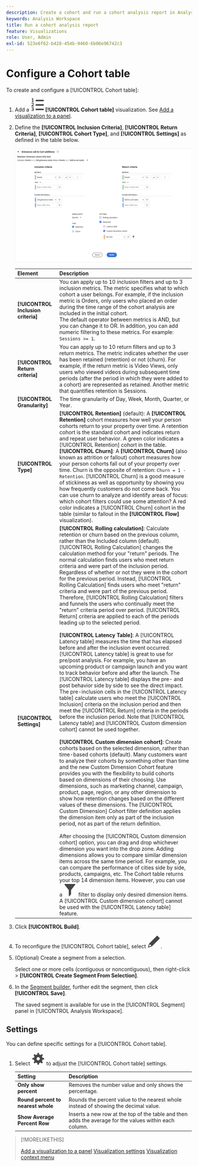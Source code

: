 ```yaml
---
description: Create a cohort and run a cohort analysis report in Analysis Workspace.
keywords: Analysis Workspace
title: Run a cohort analysis report
feature: Visualizations
role: User, Admin
exl-id: 523e6f62-b428-454b-9460-6b06e96742c3
---
```

# Configure a Cohort table

To create and configure a [!UICONTROL Cohort table]:

1. Add a ![TextNumbered](/help/assets/icons/TextNumbered.svg) **[!UICONTROL Cohort table]** visualization. See [Add a visualization to a panel](../freeform-analysis-visualizations.md#add-visualizations-to-a-panel).

1. Define the **[!UICONTROL Inclusion Criteria]**, **[!UICONTROL Return Criteria]**, **[!UICONTROL Cohort Type]**, and **[!UICONTROL Settings]** as defined in the table below.

   ![Configure a cohort table](assets/cohort-configure.png)

   | Element | Description |
   |--- |--- |
   |**[!UICONTROL Inclusion criteria]**|You can apply up to 10 inclusion filters and up to 3 inclusion metrics. The metric specifies what to which cohort a user belongs. For example, if the inclusion metric is Orders, only users who placed an order during the time range of the cohort analysis are included in the initial cohort.<br>The default operator between metrics is AND, but you can change it to OR. In addition, you can add numeric filtering to these metrics. For example: `Sessions >= 1`.</br>|
   |**[!UICONTROL Return criteria]**|You can apply up to 10 return filters and up to 3 return metrics. The metric indicates whether the user has been retained (retention) or not (churn). For example, if the return metric is Video Views, only users who viewed videos during subsequent time periods (after the period in which they were added to a cohort) are represented as retained. Another metric that quantifies retention is Sessions. |
   |**[!UICONTROL Granularity]**|The time granularity of Day, Week, Month, Quarter, or Year.|
   |**[!UICONTROL Type]**|**[!UICONTROL Retention]** (default): A **[!UICONTROL Retention]** cohort measures how well your person cohorts return to your property over time. A retention cohort is the standard cohort and indicates return and repeat user behavior. A green color indicates a [!UICONTROL Retention] cohort in the table.<br>**[!UICONTROL Churn]**: A **[!UICONTROL Churn]** (also known as attrition or fallout) cohort measures how your person cohorts fall out of your property over time. Churn is the opposite of retention: `Churn = 1 - Retention`. [!UICONTROL Churn] is a good measure of stickiness as well as opportunity by showing you how frequently customers do not come back. You can use churn to analyze and identify areas of focus: which cohort filters could use some attention? A red color indicates a [!UICONTROL Churn] cohort in the table (similar to fallout in the **[!UICONTROL Flow]** visualization).</br>|
   |**[!UICONTROL Settings]**|**[!UICONTROL Rolling calculation]**: Calculate retention or churn based on the previous column, rather than the Included column (default). [!UICONTROL Rolling Calculation] changes the calculation method for your "return" periods. The normal calculation finds users who meet return criteria and were part of the inclusion period. Regardless of whether or not they were in the cohort for the previous period. Instead, [!UICONTROL Rolling Calculation] finds users who meet "return" criteria and were part of the previous period. Therefore, [!UICONTROL Rolling Calculation] filters and funnels the users who continually meet the "return" criteria period over period. [!UICONTROL Return] criteria are applied to each of the periods leading up to the selected period. </br><br>**[!UICONTROL Latency Table]**: A [!UICONTROL Latency table] measures the time that has elapsed before and after the inclusion event occurred. [!UICONTROL Latency table] is great to use for pre/post analysis. For example, you have an upcoming product or campaign launch and you want to track behavior before and after the launch. The [!UICONTROL Latency table] displays the pre- and post behavior side by side to see the direct impact. The pre-inclusion cells in the [!UICONTROL Latency table] calculate users who meet the [!UICONTROL Inclusion] criteria on the inclusion period and then meet the [!UICONTROL Return] criteria in the periods before the inclusion period. Note that [!UICONTROL Latency table] and [!UICONTROL Custom dimension cohort] cannot be used together.</br><br>**[!UICONTROL Custom dimension cohort]**: Create cohorts based on the selected dimension, rather than time-based cohorts (default). Many customers want to analyze their cohorts by something other than time and the new Custom Dimension Cohort feature provides you with the flexibility to build cohorts based on dimensions of their choosing. Use dimensions, such as marketing channel, campaign, product, page, region, or any other dimension to show how retention changes based on the different values of these dimensions. The [!UICONTROL Custom Dimension] Cohort filter definition applies the dimension item only as part of the inclusion period, not as part of the return definition.</br><br>After choosing the [!UICONTROL Custom dimension cohort] option, you can drag and drop whichever dimension you want into the drop zone. Adding dimensions allows you to compare similar dimension items across the same time period. For example, you can compare the performance of cities side by side, products, campaigns, etc. The Cohort table returns your top 14 dimension items. However, you can use a ![Filter](/help/assets/icons/Filter.svg) filter to display only desired dimension items. A [!UICONTROL Custom dimension cohort] cannot be used with the [!UICONTROL Latency table] feature.</br>|

1. Click **[!UICONTROL Build]**.
1. To reconfigure the [!UICONTROL Cohort table], select ![Edit](/help/assets/icons/Edit.svg).

1. (Optional) Create a segment from a selection.

   Select one or more cells (contiguous or noncontiguous), then right-click > **[!UICONTROL Create Segment From Selection]**.


1. In the [Segment builder](/help/components/segmentation/segmentation-workflow/seg-build.md), further edit the segment, then click **[!UICONTROL Save]**.

   The saved segment is available for use in the [!UICONTROL Segment] panel in [!UICONTROL Analysis Workspace].

## Settings

You can define specific settings for a [!UICONTROL Cohort table].

1. Select ![Setting](/help/assets/icons/Setting.svg) to adjust the [!UICONTROL Cohort table] settings.

   | Setting | Description |
   |---|---|
   | **Only show percent** | Removes the number value and only shows the percentage. |
   | **Round percent to nearest whole** | Rounds the percent value to the nearest whole instead of showing the decimal value. |
   | **Show Average Percent Row** | Inserts a new row at the top of the table and then adds the average for the values within each column. |


>[!MORELIKETHIS]
>
>[Add a visualization to a panel](/help/analyze/analysis-workspace/visualizations/freeform-analysis-visualizations.md#add-visualizations-to-a-panel)
>[Visualization settings](/help/analyze/analysis-workspace/visualizations/freeform-analysis-visualizations.md#settings)
>[Visualization context menu](/help/analyze/analysis-workspace/visualizations/freeform-analysis-visualizations.md#context-menu)
>

